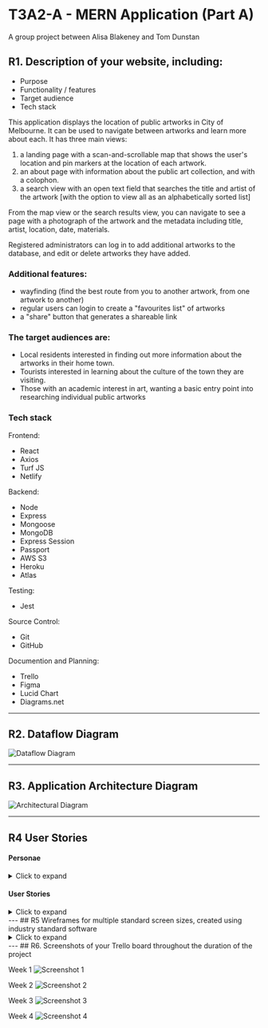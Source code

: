 # T3A2-A - MERN Application (Part A)
A group project between Alisa Blakeney and Tom Dunstan

## R1. Description of your website, including:
- Purpose
- Functionality / features
- Target audience
- Tech stack	

This application displays the location of public artworks in City of Melbourne. It can be used to navigate between artworks and learn more about each. It has three main views: 
1. a landing page with a scan-and-scrollable map that shows the user's location and pin markers at the location of each artwork.
2. an about page with information about the public art collection, and with a colophon. 
3. a search view with an open text field that searches the title and artist of the artwork [with the option to view all as an alphabetically sorted list]

From the map view or the search results view, you can navigate to see a page with a photograph of the artwork and the metadata including title, artist, location, date, materials. 

Registered administrators can log in to add additional artworks to the database, and edit or delete artworks they have added. 

### Additional features:
- wayfinding (find the best route from you to another artwork, from one artwork to another)
- regular users can login to create a "favourites list" of artworks
- a "share" button that generates a shareable link

### The target audiences are: 
- Local residents interested in finding out more information about the artworks in their home town.
- Tourists interested in learning about the culture of the town they are visiting.
- Those with an academic interest in art, wanting a basic entry point into researching individual public artworks

### Tech stack

Frontend:
- React
- Axios
- Turf JS
- Netlify

Backend:
- Node
- Express
- Mongoose
- MongoDB
- Express Session
- Passport
- AWS S3
- Heroku
- Atlas

Testing:
- Jest

Source Control:
- Git
- GitHub

Documention and Planning:
- Trello
- Figma
- Lucid Chart
- Diagrams.net

---
## R2. Dataflow Diagram	

![Dataflow Diagram](./Diagrams/DDF.jpeg)

---
## R3. Application Architecture Diagram

![Architectural Diagram](./Diagrams/AAD.jpg)

---
## R4	User Stories	

#### Personae 
<details><summary>Click to expand</summary>

##### Felicity

Felicity is the curator of public art for City of Melbourne. She has a Master of Arts in curatorial practice for the public space. She is 35 years old, identifies as a woman, and is married with a small child. Since giving birth, she has become increasingly forgetful. She wants everyone to feel the same transformative power of art that she feels. She cares deeply about the people who live in City of Melbourne and wants to do her job as best as possible to represent them, the artists she works with, and feel professional integrity when she goes to sleep at night. 

##### Zal

Zal is a backpacker from Nijmegen. They have an international baccalaureate, but chose to travel before deciding on whether to attend tertiary education. They are 22 years old. Their first language is Dutch and but they speak a little English. They love bouldering, meeting new people, and adventure. 

##### Tim

Tim is a musician who lives in North Melbourne. He has studied various university degrees but never to completion. He is 67 years old. He has autism spectrum disorder, has a strong interest in local history, music, and tends to get overloaded by sensory information. Sometimes he works as a busker in public spaces of Melbourne. 

##### Mohammad

Mohammad is an artist who lives in Stoke on Trent. He is educated to PhD level in sculptural practice. He is 42 years old. He likes to travel, and his work at various large art institutions around the world means he has visited over one hundred countries. His art is exceptional, by virtue of his exacting standards.

</details>


#### User Stories
<details><summary>Click to expand</summary>

##### Users who are administrators

* As an administrator:
    * I want to be able to log in, to ensure security is not breached.
    * I want to be able to add new artworks, as they are commissioned or acquired by the City collection, to ensure information is up-to-date. 
    * I want to be able to edit or delete artworks I have added, so that I may correct any data entry errors I may have made.
    * I want to be able to log out, to ensure that no-one else using my computer can inadvertently add, delete or edit artworks.
    * I want to be able to reset my password, in the case that I forget or want it changed.
    * I do not wish to be able to edit artworks already in the database, as they are permanent installations and I do not wish to inadvertently delete their information.  

##### Users who are members of the general public

* As a member of the public:
    * I want to be able to view all artworks on a map, so I can see their distribution in the City. 
    * I want to view all artworks in a complete list, so I can browse all artworks.
    * I want to view details of individual artworks, so that I can learn the name of the artist, the name of the artwork, when it was made and installed, and any other interesting information. 
    * I want to see a photo of the artwork, so I can decide whether it is worth visiting. 
    * I want to know how long it will take me to navigate to the artwork. 
    * I want to be able to search for an artwork, based on a keyword, so that I can refine the list of artworks I wish to see. 
    * I want to know who made the application I am using, and why, so I can be assured of its integrity and use value. 
    * I want to be able to contact the makers of the app, so that I can congratulate them on their fine work. 

##### Felicity
* As a local goverment arts worker:
    * I want to have an easily accessible content management system, so as to be able to update the data on public artworks.
    * I want to be sure that my data is always consistent and correct, so that I can ensure I can providing accurate information to serve the residents in my constituency.
    * I want to have a way to reset my password when I forget what I set it to. 
    * I want the activities of my department represented in a way that is professional, clean and attractive, so I can feel a sense of pride about my work.

##### Zal
* As an urban explorer:
    * I want to easily see where sculptures and art installations are in the city I am visiting, so that I can plan out an itinerary for my bouldering activities. 
    * I want to learn more about the artworks I see as I am walking around, so that I can be educated on cultures other than my own. 
    * I want to make a note of my favourite artworks, so I can easily return to them on another day.
    * As someone with limited English, I want there to be clear informational graphics that guide my use of the app, so that I can navigate the different sections with ease. 

##### Tim
* As a troubadour and proud Melbournian: 
    * I want to know more about my city and the artworks I see daily, so that I can feel a warm sense of familiarity with my surroundings.
    * I want to be able to tell my audiences interesting facts about the monuments in front of which I busk, to add interest to my show.
    * I want to be routed directly to nearby artworks, so that I don't waste time in getting to work in the afternoons.
    * I want to see new artworks as they are added, so that I can be aware of where my council rates and taxes are being spent. 
    * I want the graphics and distracting information to be kept to a minimum, so as not to cause sensory overload. 

##### Mohammad
* As an artist whose artwork is in the City of Melbourne public art collection:
    * I want to be able to view my own artwork, even when I am not physically in Melbourne, so that I can experience some of the joy I am bringing to the local populace. 
    * I want to understand the context in which my artwork has been placed, so that I can be sure that my integrity as an artist is not compromised. 
    * I want my details and the information about my artwork to be prominent, accessible and accurate, so that I can ensure my moral rights as an artist are being respected.

</details>
---
## R5   Wireframes for multiple standard screen sizes, created using industry standard software	

<details><summary>Click to expand</summary>

[Click here to view prototype on Figma](https://www.figma.com/proto/qeHkwgWMhlNLU0kqAG7YAz/Wireframes?node-id=9%3A7&viewport=521%2C164%2C0.28764817118644714&scaling=scale-down)

Home:<br><img src="./docs/home.png" alt="Home" width="200"/><br><br>
Map view:<br><img src="docs/map.png" alt="Map view" width="200"/><br><br>
Search view:<br><img src="docs/list.png" alt="Search view" width="200"/><br><br>
Artwork details:<br><img src="docs/artwork.png" alt="Artwork details" width="200"/><br><br>
About page:<br><img src="docs/about.png" alt="About page" width="200"/><br><br>
Administrator log in:<br><img src="docs/login.png" alt="Administrator log in" width="200"/><br><br>
Administrator home:<br><img src="docs/admin.png" alt="Administrator home" width="200"/><br><br>
Administrator add/edit artwork:<br><img src="docs/add.png" alt="Administrator add/edit artwork" width="200"/><br><br>
</details>
---
## R6. Screenshots of your Trello board throughout the duration of the project	

Week 1
![Screenshot 1](./Trello_Screenshots/ScrnSht_1.png)

Week 2
![Screenshot 2](./Trello_Screenshots/ScrnSht_2.png)

Week 3
![Screenshot 3](./Trello_Screenshots/ScrnSht_3.png)

Week 4
![Screenshot 4](./Trello_Screenshots/ScrnSht_4.png)
